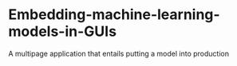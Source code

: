 # Embedding-machine-learning-models-in-GUIs
A multipage application that entails putting a model into production
